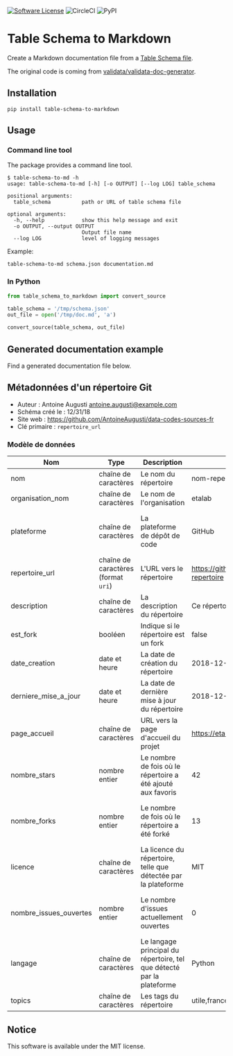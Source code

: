[![Software License](https://img.shields.io/badge/License-MIT-orange.svg?style=flat-square)](https://github.com/AntoineAugusti/table-schema-to-markdown/blob/master/LICENSE.md)
![CircleCI](https://img.shields.io/circleci/project/github/AntoineAugusti/table-schema-to-markdown.svg?style=flat-square)
![PyPI](https://img.shields.io/pypi/v/table-schema-to-markdown.svg?style=flat-square)

# Table Schema to Markdown
Create a Markdown documentation file from a [Table Schema file](https://frictionlessdata.io/specs/table-schema/).

The original code is coming from [validata/validata-doc-generator](https://git.opendatafrance.net/validata/validata-doc-generator).

## Installation
```
pip install table-schema-to-markdown
```

## Usage
### Command line tool
The package provides a command line tool.
```
$ table-schema-to-md -h
usage: table-schema-to-md [-h] [-o OUTPUT] [--log LOG] table_schema

positional arguments:
  table_schema          path or URL of table schema file

optional arguments:
  -h, --help            show this help message and exit
  -o OUTPUT, --output OUTPUT
                        Output file name
  --log LOG             level of logging messages
```

Example:
```
table-schema-to-md schema.json documentation.md
```

### In Python
```python
from table_schema_to_markdown import convert_source

table_schema = '/tmp/schema.json'
out_file = open('/tmp/doc.md', 'a')

convert_source(table_schema, out_file)
```

## Generated documentation example
Find a generated documentation file below.

## Métadonnées d'un répertoire Git

- Auteur : Antoine Augusti <antoine.augusti@example.com>
- Schéma créé le : 12/31/18
- Site web : https://github.com/AntoineAugusti/data-codes-sources-fr
- Clé primaire : `repertoire_url`

### Modèle de données

|Nom|Type|Description|Exemple|Propriétés|
|-|-|-|-|-|
|nom|chaîne de caractères|Le nom du répertoire|nom-repertoire|Valeur obligatoire|
|organisation_nom|chaîne de caractères|Le nom de l'organisation|etalab|Valeur obligatoire|
|plateforme|chaîne de caractères|La plateforme de dépôt de code|GitHub|Valeur obligatoire, Valeurs autorisées : GitHub|
|repertoire_url|chaîne de caractères (format `uri`)|L'URL vers le répertoire|https://github.com/etalab/nom-repertoire|Valeur obligatoire|
|description|chaîne de caractères|La description du répertoire|Ce répertoire est utile|Valeur optionnelle|
|est_fork|booléen|Indique si le répertoire est un fork|false|Valeur obligatoire|
|date_creation|date et heure|La date de création du répertoire|2018-12-01T20:00:55Z|Valeur obligatoire|
|derniere_mise_a_jour|date et heure|La date de dernière mise à jour du répertoire|2018-12-01T20:00:55Z|Valeur obligatoire|
|page_accueil|chaîne de caractères|URL vers la page d'accueil du projet|https://etalab.gouv.fr|Valeur optionnelle|
|nombre_stars|nombre entier|Le nombre de fois où le répertoire a été ajouté aux favoris|42|Valeur obligatoire, Valeur minimale : 0|
|nombre_forks|nombre entier|Le nombre de fois où le répertoire a été forké|13|Valeur obligatoire, Valeur minimale : 0|
|licence|chaîne de caractères|La licence du répertoire, telle que détectée par la plateforme|MIT|Valeur optionnelle|
|nombre_issues_ouvertes|nombre entier|Le nombre d'issues actuellement ouvertes|0|Valeur obligatoire, Valeur minimale : 0|
|langage|chaîne de caractères|Le langage principal du répertoire, tel que détecté par la plateforme|Python|Valeur optionnelle|
|topics|chaîne de caractères|Les tags du répertoire|utile,france,opendata|Valeur optionnelle|

## Notice
This software is available under the MIT license.
